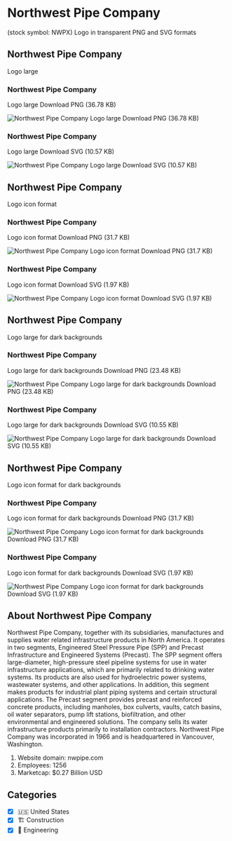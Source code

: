 # Northwest Pipe Company
 (stock symbol: NWPX) Logo in transparent PNG and SVG formats

## Northwest Pipe Company
 Logo large

### Northwest Pipe Company
 Logo large Download PNG (36.78 KB)

![Northwest Pipe Company
 Logo large Download PNG (36.78 KB)](/img/orig/NWPX_BIG-8acd86be.png)

### Northwest Pipe Company
 Logo large Download SVG (10.57 KB)

![Northwest Pipe Company
 Logo large Download SVG (10.57 KB)](/img/orig/NWPX_BIG-f7993b53.svg)

## Northwest Pipe Company
 Logo icon format

### Northwest Pipe Company
 Logo icon format Download PNG (31.7 KB)

![Northwest Pipe Company
 Logo icon format Download PNG (31.7 KB)](/img/orig/NWPX-dce10591.png)

### Northwest Pipe Company
 Logo icon format Download SVG (1.97 KB)

![Northwest Pipe Company
 Logo icon format Download SVG (1.97 KB)](/img/orig/NWPX-84f58757.svg)

## Northwest Pipe Company
 Logo large for dark backgrounds

### Northwest Pipe Company
 Logo large for dark backgrounds Download PNG (23.48 KB)

![Northwest Pipe Company
 Logo large for dark backgrounds Download PNG (23.48 KB)](/img/orig/NWPX_BIG.D-0c0b2e25.png)

### Northwest Pipe Company
 Logo large for dark backgrounds Download SVG (10.55 KB)

![Northwest Pipe Company
 Logo large for dark backgrounds Download SVG (10.55 KB)](/img/orig/NWPX_BIG.D-c4763e9f.svg)

## Northwest Pipe Company
 Logo icon format for dark backgrounds

### Northwest Pipe Company
 Logo icon format for dark backgrounds Download PNG (31.7 KB)

![Northwest Pipe Company
 Logo icon format for dark backgrounds Download PNG (31.7 KB)](/img/orig/NWPX.D-c18eb72b.png)

### Northwest Pipe Company
 Logo icon format for dark backgrounds Download SVG (1.97 KB)

![Northwest Pipe Company
 Logo icon format for dark backgrounds Download SVG (1.97 KB)](/img/orig/NWPX.D-8183ed10.svg)

## About Northwest Pipe Company


Northwest Pipe Company, together with its subsidiaries, manufactures and supplies water related infrastructure products in North America. It operates in two segments, Engineered Steel Pressure Pipe (SPP) and Precast Infrastructure and Engineered Systems (Precast). The SPP segment offers large-diameter, high-pressure steel pipeline systems for use in water infrastructure applications, which are primarily related to drinking water systems. Its products are also used for hydroelectric power systems, wastewater systems, and other applications. In addition, this segment makes products for industrial plant piping systems and certain structural applications. The Precast segment provides precast and reinforced concrete products, including manholes, box culverts, vaults, catch basins, oil water separators, pump lift stations, biofiltration, and other environmental and engineered solutions. The company sells its water infrastructure products primarily to installation contractors. Northwest Pipe Company was incorporated in 1966 and is headquartered in Vancouver, Washington.

1. Website domain: nwpipe.com
2. Employees: 1256
3. Marketcap: $0.27 Billion USD


## Categories
- [x] 🇺🇸 United States
- [x] 🏗 Construction
- [x] 👷 Engineering
